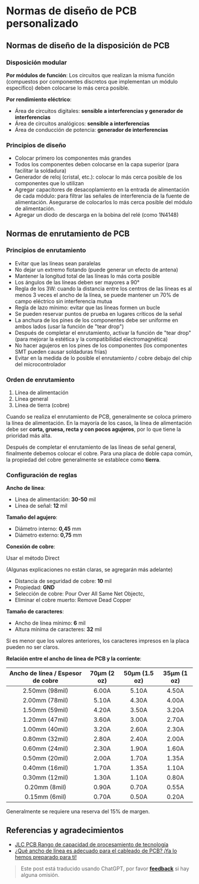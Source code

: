 # Normas de diseño de PCB personalizado

## Normas de diseño de la disposición de PCB

### Disposición modular

**Por módulos de función**: Los circuitos que realizan la misma función (compuestos por componentes discretos que implementan un módulo específico) deben colocarse lo más cerca posible.

**Por rendimiento eléctrico**:

- Área de circuitos digitales: **sensible a interferencias y generador de interferencias**
- Área de circuitos analógicos: **sensible a interferencias**
- Área de conducción de potencia: **generador de interferencias**

### Principios de diseño

- Colocar primero los componentes más grandes
- Todos los componentes deben colocarse en la capa superior (para facilitar la soldadura)
- Generador de reloj (cristal, etc.): colocar lo más cerca posible de los componentes que lo utilizan
- Agregar capacitores de desacoplamiento en la entrada de alimentación de cada módulo: para filtrar las señales de interferencia de la fuente de alimentación. Asegurarse de colocarlos lo más cerca posible del módulo de alimentación.
- Agregar un diodo de descarga en la bobina del relé (como 1N4148)

## Normas de enrutamiento de PCB

### Principios de enrutamiento

- Evitar que las líneas sean paralelas
- No dejar un extremo flotando (puede generar un efecto de antena)
- Mantener la longitud total de las líneas lo más corta posible
- Los ángulos de las líneas deben ser mayores a 90°
- Regla de los 3W: cuando la distancia entre los centros de las líneas es al menos 3 veces el ancho de la línea, se puede mantener un 70% de campo eléctrico sin interferencia mutua
- Regla de lazo mínimo: evitar que las líneas formen un bucle
- Se pueden reservar puntos de prueba en lugares críticos de la señal
- La anchura de los pines de los componentes debe ser uniforme en ambos lados (usar la función de "tear drop")
- Después de completar el enrutamiento, activar la función de "tear drop" (para mejorar la estética y la compatibilidad electromagnética)
- No hacer agujeros en los pines de los componentes (los componentes SMT pueden causar soldaduras frías)
- Evitar en la medida de lo posible el enrutamiento / cobre debajo del chip del microcontrolador

### Orden de enrutamiento

1. Línea de alimentación
2. Línea general
3. Línea de tierra (cobre)

Cuando se realiza el enrutamiento de PCB, generalmente se coloca primero la línea de alimentación. En la mayoría de los casos, la línea de alimentación debe ser **corta, gruesa, recta y con pocos agujeros**, por lo que tiene la prioridad más alta.

Después de completar el enrutamiento de las líneas de señal general, finalmente debemos colocar el cobre. Para una placa de doble capa común, la propiedad del cobre generalmente se establece como **tierra**.

### Configuración de reglas

**Ancho de línea**:

- Línea de alimentación: **30-50** mil
- Línea de señal: **12** mil

**Tamaño del agujero**:

- Diámetro interno: **0,45** mm
- Diámetro externo: **0,75** mm

**Conexión de cobre**:

Usar el método Direct

(Algunas explicaciones no están claras, se agregarán más adelante)

- Distancia de seguridad de cobre: **10** mil
- Propiedad: **GND**
- Selección de cobre: Pour Over All Same Net Objectc,
- Eliminar el cobre muerto: Remove Dead Copper

**Tamaño de caracteres**:

- Ancho de línea mínimo: **6** mil
- Altura mínima de caracteres: **32** mil

Si es menor que los valores anteriores, los caracteres impresos en la placa pueden no ser claros. 

**Relación entre el ancho de línea de PCB y la corriente**:


|  Ancho de línea / Espesor de cobre  | 70µm (2 oz) | 50µm (1.5 oz) | 35µm (1 oz) |
| :-------------: | :----------: | :------------: | :----------: |
| 2.50mm (98mil) | 6.00A | 5.10A | 4.50A |
| 2.00mm (78mil) | 5.10A | 4.30A | 4.00A |
| 1.50mm (59mil) | 4.20A | 3.50A | 3.20A |
| 1.20mm (47mil) | 3.60A | 3.00A | 2.70A |
| 1.00mm (40mil) | 3.20A | 2.60A | 2.30A |
| 0.80mm (32mil) | 2.80A | 2.40A | 2.00A |
| 0.60mm (24mil) | 2.30A | 1.90A | 1.60A |
| 0.50mm (20mil) | 2.00A | 1.70A | 1.35A |
| 0.40mm (16mil) | 1.70A | 1.35A | 1.10A |
| 0.30mm (12mil) | 1.30A | 1.10A | 0.80A |
| 0.20mm (8mil) | 0.90A | 0.70A | 0.55A |
| 0.15mm (6mil) | 0.70A | 0.50A | 0.20A |

Generalmente se requiere una reserva del 15% de margen.

## Referencias y agradecimientos

- [JLC PCB Rango de capacidad de procesamiento de tecnología](https://www.sz-jlc.com/portal/vtechnology.html)
- [¿Qué ancho de línea es adecuado para el cableado de PCB? ¡Ya lo hemos preparado para ti!](https://mp.weixin.qq.com/s?__biz=MzI4NDAwOTgzMw==&mid=2650625562&idx=1&sn=29d145ed112c23464ac74bfeeb212aa1&chksm=f388021cc4ff8b0a2e1701726340afb0b60738f8ae448e8f8d0c3b0dee0758a89fe954433011&scene=126&sessionid=1607139114&key=f9ff6c6605e545f8046d3325f95411b620e846faa9864c6589c1a6b69f1ce0d00f26f595bea2995ab23bf54727f1c9f219239f6d2c840605db0dac7f884190fcd2134daa54c87cbf6f249bfa9c29f8ddd39b20d50744335451d3acb3466ebcc44d8918dba7d35a22569e0b7a780088439cf35fe0ff5ea9bddbafef36c64bfd3f&ascene=1&uin=MTk5MDUwOTA0Mg%3D%3D&devicetype=Windows+10+x64&version=6300002f&lang=zh_CN&exportkey=A1GQK2ccX%2BvsjA6n1%2BOfSNU%3D&pass_ticket=kq2QkQn3wCfkzXnTBMjx4zRHCHr2TH9lX0mMASdXW7ugPzIdfcJaNdCq2VwvOmMs&wx_header=0)

> Este post está traducido usando ChatGPT, por favor [**feedback**](https://github.com/linyuxuanlin/Wiki_MkDocs/issues/new) si hay alguna omisión.